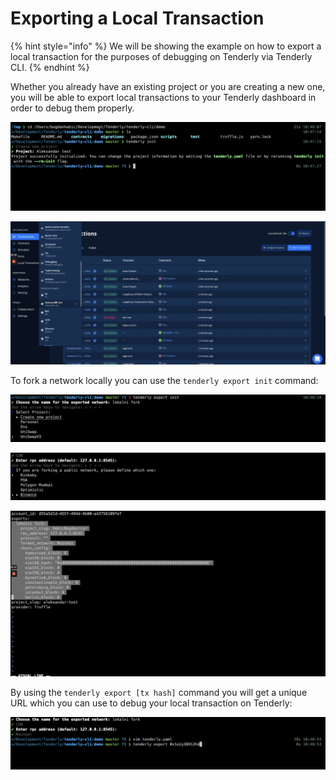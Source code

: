 # Exporting a Local Transaction

{% hint style="info" %}
We will be showing the example on how to export a local transaction for the purposes of debugging on Tenderly via Tenderly CLI.
{% endhint %}

Whether you already have an existing project or you are creating a new one, you will be able to export local transactions to your Tenderly dashboard in order to debug them properly.

![](<../.gitbook/assets/Screenshot 2021-10-14 at 15.52.12.png>)

![](<../.gitbook/assets/Screenshot 2021-10-14 at 15.53.14.png>)

To fork a network locally you can use the `tenderly export init` command:

![](<../.gitbook/assets/Screenshot 2021-10-14 at 15.54.53.png>)

![](<../.gitbook/assets/Screenshot 2021-10-14 at 15.55.33.png>)

![](<../.gitbook/assets/Screenshot 2021-10-14 at 15.56.06.png>)

By using the `tenderly export [tx hash]` command you will get a unique URL which you can use to debug your local transaction on Tenderly:

![](<../.gitbook/assets/Screenshot 2021-10-14 at 15.57.28.png>)
